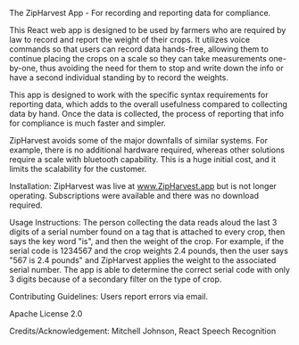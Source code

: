 The ZipHarvest App - For recording and reporting data for compliance.

This React web app is designed to be used by farmers who are required by law to record and report the weight of their crops. It utilizes voice commands so that users can record data hands-free, allowing them to continue placing the crops on a scale so they can take measurements one-by-one, thus avoiding the need for them to stop and write down the info or have a second individual standing by to record the weights. 

This app is designed to work with the specific syntax requirements for reporting data, which adds to the overall usefulness compared to collecting data by hand. Once the data is collected, the process of reporting that info for compliance is much faster and simpler.

ZipHarvest avoids some of the major downfalls of similar systems. For example, there is no additional hardware required, whereas other solutions require a scale with bluetooth capability. This is a huge initial cost, and it limits the scalability for the customer.

Installation: ZipHarvest was live at www.ZipHarvest.app but is not longer operating. Subscriptions were available and there was no download required.

Usage Instructions: The person collecting the data reads aloud the last 3 digits of a serial number found on a tag that is attached to every crop, then says the key word "is", and then the weight of the crop. For example, if the serial code is 1234567 and the crop weights 2.4 pounds, then the user says "567 is 2.4 pounds" and ZipHarvest applies the weight to the associated serial number. The app is able to determine the correct serial code with only 3 digits because of a secondary filter on the type of crop.

Contributing Guidelines: Users report errors via email.

Apache License 2.0

Credits/Acknowledgement: Mitchell Johnson, React Speech Recognition

